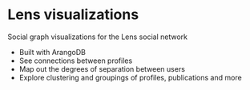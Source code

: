 # Lens visualizations

Social graph visualizations for the Lens social network
- Built with ArangoDB
- See connections between profiles
- Map out the degrees of separation between users
- Explore clustering and groupings of profiles, publications and more
